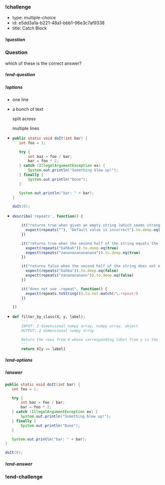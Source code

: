 ### !challenge

* type: multiple-choice
* id: e5dd3a1a-b221-48a1-bbb1-96e3c7af9338
* title: Catch Block

##### !question

### Question

which of these is the correct answer?

##### !end-question

##### !options

* one line

*
  a bunch of text

  split across

  multiple lines

*
  ```java
  public static void doIt(int bar) {
     int foo = 1;

     try {
         int baz = foo / bar;
         bar = foo * 2;
     } catch (IllegalArgumentException ex) {
         System.out.println("Something blew up!");
     } finally {
         System.out.println("Done");
     }

     System.out.println("bar: " + bar);
  }

  doIt(0);
  ```

*
  ```js
  describe('repeats', function() {

      it("returns true when given an empty string (which seems strange, but go with it :) )", function() {
        expect(repeats(""), "Default value is incorrect").to.deep.eq(true)
      })

      it("returns true when the second half of the string equals the first", function() {
        expect(repeats("bahbah")).to.deep.eq(true)
        expect(repeats("nananananananana")).to.deep.eq(true)
      })

      it("returns false when the second half of the string does not equal the first", function() {
        expect(repeats("bahba")).to.deep.eq(false)
        expect(repeats("nananananann")).to.deep.eq(false)
      })

      it("does not use .repeat", function() {
        expect(repeats.toString()).to.not.match(/\.repeat/)
      })

  })
  ```

*
  ```python
  def filter_by_class(X, y, label):
      '''
      INPUT: 2 dimensional numpy array, numpy array, object
      OUTPUT: 2 dimensional numpy array

      Return the rows from X whose corresponding label from y is the given label.
      '''
      return X[y == label]
  ```


##### !end-options

##### !answer

```java
public static void doIt(int bar) {
   int foo = 1;

   try {
       int baz = foo / bar;
       bar = foo * 2;
   } catch (IllegalArgumentException ex) {
       System.out.println("Something blew up!");
   } finally {
       System.out.println("Done");
   }

   System.out.println("bar: " + bar);
}

doIt(0);
```

##### !end-answer

### !end-challenge
